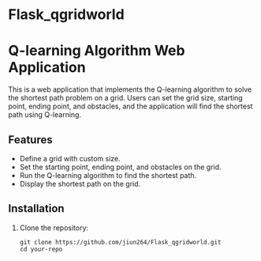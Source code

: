 # Flask_qgridworld
# Q-learning Algorithm Web Application

This is a web application that implements the Q-learning algorithm to solve the shortest path problem on a grid. Users can set the grid size, starting point, ending point, and obstacles, and the application will find the shortest path using Q-learning.

## Features

- Define a grid with custom size.
- Set the starting point, ending point, and obstacles on the grid.
- Run the Q-learning algorithm to find the shortest path.
- Display the shortest path on the grid.

## Installation

1. Clone the repository:

   ```shell
   git clone https://github.com/jiun264/Flask_qgridworld.git
   cd your-repo
